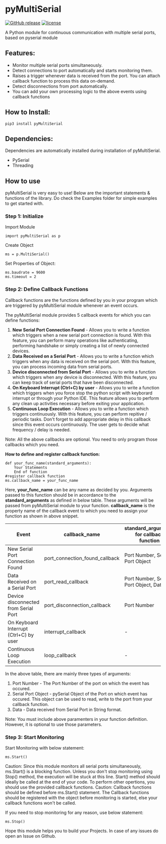 # pyMultiSerial
[![GitHub release](https://img.shields.io/github/release/SunitRaut/pyMultiSerial.svg)](https://github.com/SunitRaut/pyMultiSerial)
[![license](https://img.shields.io/github/license/SunitRaut/pyMultiSerial.svg)](https://github.com/SunitRaut/pyMultiSerial/blob/main/LICENSE)

A Python module for continuous communication with multiple serial ports, based on pyserial module

## Features: 
- Monitor multiple serial ports simultaneously.
- Detect connections to port automatically and starts monitoring them. 
- Raises a trigger whenever data is received from the port. You can attach callback function to process this data on-demand. 
- Detect disconnections from port automatically. 
- You can add your own processing logic to the above events using callback functions 

## How to Install:
```
pip3 install pyMultiSerial
```

## Dependencies: 
Dependencies are automatically installed during installation of pyMultiSerial.

- PySerial
- Threading

## How to use

pyMultiSerial is very easy to use! Below are the important statements & functions of the library. Do check the Examples folder for simple examples to get started with.

### Step 1: Initialize

Import Module
```
import pyMultiSerial as p
```
Create Object
```
ms = p.MultiSerial()
```
Set Properties of Object:
```
ms.baudrate = 9600    
ms.timeout = 2
```
### Step 2: Define Callback Functions

Callback functions are the functions defined by you in your program which are triggered by pyMultiSerial module whenever an event occurs.

The pyMultiSerial module provides 5 callback events for which you can define functions:
1. **New Serial Port Connection Found** - Allows you to write a function which triggers when a new serial port connection is found. With this feature, you can perform many operations like authenticating, performing handshake or simply creating a list of newly connected devices.
2. **Data Received on a Serial Port** - Allows you to write a function which triggers when any data is received on the serial port. With this feature, you can process incoming data from serial ports.
3. **Device disconnected from Serial Port** - Allows you to write a function which triggers when any device is disconnected. With this feature, you can keep track of serial ports that have been disconnected.
4. **On Keyboard Interrupt (Ctrl+C) by user** - Allows you to write a function which triggers when you force stop the python script with keyborard interrupt or through your Python IDE. This feature allows you to perform any clean up activities necessary before exiting your application.
5. **Continuous Loop Execution** - Allows you to write a function which triggers continuously. With this feature, you can perform repitive / periodic tasks. Don't forget to add appropriate delay in this callback since this event occurs continuously. The user gets to decide what frequency / delay is needed.

Note: All the above callbacks are optional. You need to only program those callbacks which you need.  

**How to define and register callback function:**
```
def your_func_name(standard_arguments):
    Your Statements
    End of function
#register callback function
ms.callback_name = your_func_name
```
Here, **your_func_name** can be any name as decided by you. Arguments passed to this function should be in accordance to the **standard_arguments** as defined in below table. These arguments will be passed from pyMultiSerial module to your function. **callback_name** is the property name of the callback event to which you need to assign your function as shown in above snippet.

|    Event                              | callback_name                 | standard_arguments for callback function|
|---------------------------------------|-------------------------------|-----------------------------------------|
|New Serial Port Connection Found       |port_connection_found_callback |Port Number, Serial Port Object          |    
|Data Received on a Serial Port         |port_read_callback             |Port Number, Serial Port Object, Data    |
|Device disconnected from Serial Port   |port_disconnection_callback    |Port Number                              |
|On Keyboard Interrupt (Ctrl+C) by user |interrupt_callback             |-                                        |
|Continuous Loop Execution              |loop_callback                  |-                                        |

In the above table, there are mainly three types of arguments:
1. Port Number - The Port Number of the port on which the event has occured.
2. Serial Port Object - pySerial Object of the Port on which event has occured. This object can be used to read, write to the port from your callback function.
3. Data - Data received from Serial Port in String format.

Note: You must include above paramenters in your function definition. However, it is optional to use those parameters.


### Step 3: Start Monitoring

Start Monitoring with below statement:
```
ms.Start()
```
Caution: Since this module monitors all serial ports simultaneously, ms.Start() is a blocking function. Unless you don't stop monitoring using Stop() method, the execution will be stuck at this line. Start() method should ideally be called at the end of your code. To perform other opertions, you should use the provided callback functions.
Caution: Callback functions should be defined before ms.Start() statement. The Callback functions should be registered with the object before monitoring is started, else your callback functions won't be called.

If you need to stop monitoring for any reason, use below statement:
```
ms.Stop()
```


Hope this module helps you to build your Projects. In case of any issues do open an Issue on Github. 
